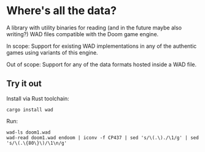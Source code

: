 Where's all the data?
=====================
A library with utility binaries for reading (and in the future maybe also
writing?) WAD files compatible with the Doom game engine.

In scope: Support for existing WAD implementations in any of the authentic games
using variants of this engine.

Out of scope: Support for any of the data formats hosted inside a WAD file.

Try it out
----------
Install via Rust toolchain:

    cargo install wad

Run:

    wad-ls doom1.wad
    wad-read doom1.wad endoom | iconv -f CP437 | sed 's/\(.\)./\1/g' | sed 's/\(.\{80\}\)/\1\n/g'
